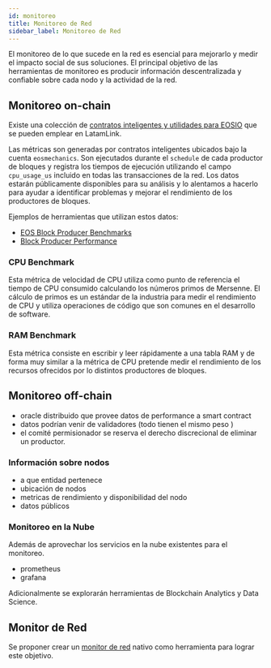 ```yaml
---
id: monitoreo
title: Monitoreo de Red
sidebar_label: Monitoreo de Red
---
```

El monitoreo de lo que sucede en la red es esencial para mejorarlo y medir el impacto social de sus soluciones. El principal objetivo de las herramientas de monitoreo es producir información descentralizada y confiable sobre cada nodo y la actividad de la red.

## Monitoreo on-chain

Existe una colección de [contratos inteligentes y utilidades para EOSIO](https://eosmechanics.com/)  que se pueden emplear en LatamLink.

Las métricas son generadas por contratos inteligentes ubicados bajo la cuenta `eosmechanics`. Son ejecutados durante el `schedule` de cada productor de bloques y registra los tiempos de ejecución utilizando el campo `cpu_usage_us` incluido en todas las transacciones de la red. Los datos estarán públicamente disponibles para su análisis y lo alentamos a hacerlo para ayudar a identificar problemas y mejorar el rendimiento de los productores de bloques.


Ejemplos de herramientas que utilizan estos datos: 

- [EOS Block Producer Benchmarks](https://www.alohaeos.com/tools/benchmarks) 
- [Block Producer Performance](https://labs.eostitan.com/#/block-producer-performance) 


### CPU Benchmark

Esta métrica de velocidad de CPU utiliza como punto de referencia el tiempo de CPU consumido calculando los números primos de Mersenne. El cálculo de primos es un estándar de la industria para medir el rendimiento de CPU y utiliza operaciones de código que son comunes en el desarrollo de software.

### RAM Benchmark

Esta métrica consiste en escribir y leer rápidamente a una tabla RAM y de forma muy similar a la métrica de CPU pretende medir el rendimiento de los recursos ofrecidos por lo distintos productores de bloques. 


## Monitoreo off-chain

- oracle distribuido que provee datos de performance a smart contract
- datos podrían venir de validadores (todo tienen el mismo peso )
- el comité permisionador se reserva el derecho discrecional de eliminar un productor.

### Información sobre nodos
- a que entidad pertenece 
- ubicación de nodos
- metricas de rendimiento y disponibilidad del nodo
- datos públicos
	

### Monitoreo en la Nube

Además de aprovechar los servicios en la nube existentes para el monitoreo.

 - prometheus
 - grafana 

Adicionalmente se explorarán herramientas de Blockchain Analytics y Data Science.


## Monitor de Red

Se proponer crear un [monitor de red](monitor.md) nativo como herramienta para lograr este objetivo. 
 




